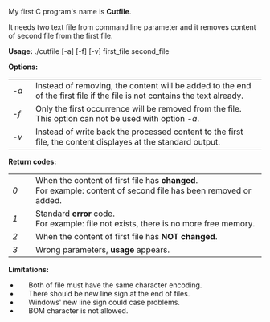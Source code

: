 <!DOCTYPE html>
<html>
  <head>
    <style type="text/css">
      td {min-width: 30px}
      ul {padding-left: 20px}
      li {padding-left: 20px}
    </style>
  </head>
  <body>
    <p>My first C program's name is <b>Cutfile</b>.</p>
    <p>It needs two text file from command line parameter and it removes content of second file from the first file.</p>
    <p><b>Usage:</b> ./cutfile [-a] [-f] [-v] first_file second_file</p>
    <p>
      <b>Options:</b>
      <table>
        <tr>
          <td><i>-a</i></td>
          <td>Instead of removing, the content will be added to the end of the first file if the file is not contains the text already.</td>
        </tr>
        <tr>
          <td><i>-f</i></td>
          <td>Only the first occurrence will be removed from the file.<br>This option can not be used with option <i>-a</i>.</td>
        </tr>
        <tr>
          <td><i>-v</i></td>
          <td>Instead of write back the processed content to the first file, the content displayes at the standard output.</td>
        </tr>
      </table>
    </p>
    <p>
      <b>Return codes:</b>
      <table>
        <tr>
          <td><i>0</i></td>
          <td>When the content of first file has <b>changed</b>.<br>For example: content of second file has been removed or added.</td>
        </tr>
        <tr>
          <td><i>1</i></td>
          <td>Standard <b>error</b> code.<br>For example: file not exists, there is no more free memory.</td>
        </tr>
        <tr>
          <td><i>2</i></td>
          <td>When the content of first file has <b>NOT changed</b>.</td>
        </tr>
        <tr>
          <td><i>3</i></td>
          <td>Wrong parameters, <b>usage</b> appears.</td>
        </tr>
      </table>
    </p>
    <p>
      <b>Limitations:</b>
      <ul>
        <li>Both of file must have the same character encoding.</li>
        <li>There should be new line sign at the end of files.</li>
        <li>Windows' new line sign could case problems.</li>
        <li>BOM character is not allowed.</li>
      </ul>
    </p>
  </body>
</html>
